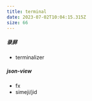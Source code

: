 ```yaml
---
title: terminal
date: 2023-07-02T10:04:15.315Z
size: 66
---
```

##### 录屏

- terminalizer

##### json-view

- fx
- simeji/jid

